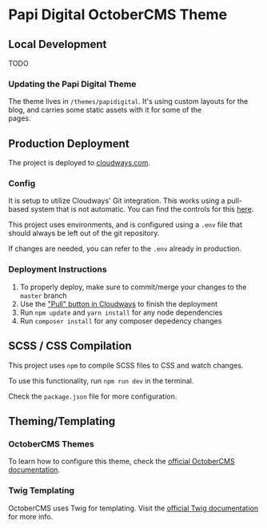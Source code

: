 # Papi Digital OctoberCMS Theme

## Local Development
TODO

### Updating the Papi Digital Theme
The theme lives in `/themes/papidigital`. It's using custom layouts
for the blog, and carries some static assets with it for some of the  
pages.

## Production Deployment
The project is deployed to [cloudways.com](https://cloudways.com).

### Config
It is setup to utilize Cloudways' Git integration. This works using a
pull-based system that is not automatic. You can find the controls for
this [here](https://platform.cloudways.com/apps/1630163/deployment).

This project uses environments, and is configured using a `.env` file
that should always be left out of the git repository.

If changes are needed, you can refer to the `.env` already in production.

### Deployment Instructions
1. To properly deploy, make sure to commit/merge your changes to the
`master` branch
2. Use the ["Pull" button in Cloudways](https://platform.cloudways.com/apps/1630163/deployment)
to finish the deployment
3. Run `npm update` and `yarn install` for any node dependencies
4. Run `composer install` for any composer depedency changes

## SCSS / CSS Compilation
This project uses `npm` to compile SCSS files to CSS and watch changes.

To use this functionality, run `npm run dev` in the terminal.

Check the `package.json` file for more configuration.

## Theming/Templating

### OctoberCMS Themes
To learn how to configure this theme, check the [official OctoberCMS documentation](https://octobercms.com/docs/themes/development#customization).

### Twig Templating
OctoberCMS uses Twig for templating. Visit the [official Twig documentation](https://twig.symfony.com/doc/3.x/templates.html) for more info.
